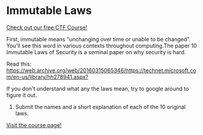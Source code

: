 # Immutable Laws

[Check out our free CTF Course!](https://academy.hoppersroppers.org/mod/page/view.php?id=895)

First, immutable means "unchanging over time or unable to be changed". You'll see this word in various contexts throughout computing.The paper 10 Immutable Laws of Security is a seminal paper on why security is hard. 

Read this: <https://web.archive.org/web/20160315065346/https://technet.microsoft.com/en-us/library/hh278941.aspx?>

If you don't understand what any the laws mean, try to google around to figure it out.

1. Submit the names and a short explanation of each of the 10 original laws. 

[Visit the course page!](https://academy.hoppersroppers.org/mod/assign/view.php?id=895)
